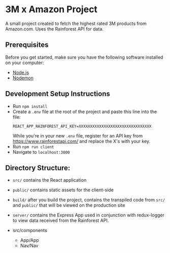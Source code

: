 
# 3M x Amazon Project
A small project created to fetch the highest rated 3M products from Amazon.com. Uses the Rainforest API for data.

## Prerequisites

Before you get started, make sure you have the following software installed on your computer:

- [Node.js](https://nodejs.org/en/)
- [Nodemon](https://nodemon.io/)

## Development Setup Instructions

- Run `npm install`
- Create a `.env` file at the root of the project and paste this line into the file:
  ```
  REACT_APP_RAINFOREST_API_KEY=XXXXXXXXXXXXXXXXXXXXXXXXXXXXXXXX
  ```
  While you're in your new `.env` file, register for an API key from https://www.rainforestapi.com/ and replace the X's with your key.
- Run `npm run client`
- Navigate to `localhost:3000`

## Directory Structure:

- `src/` contains the React application
- `public/` contains static assets for the client-side
- `build/` after you build the project, contains the transpiled code from `src/` and `public/` that will be viewed on the production site
- `server/` contains the Express App used in conjunction with redux-logger to view data received from the Rainforest API.

- src/components
  - App/App
  - Nav/Nav


